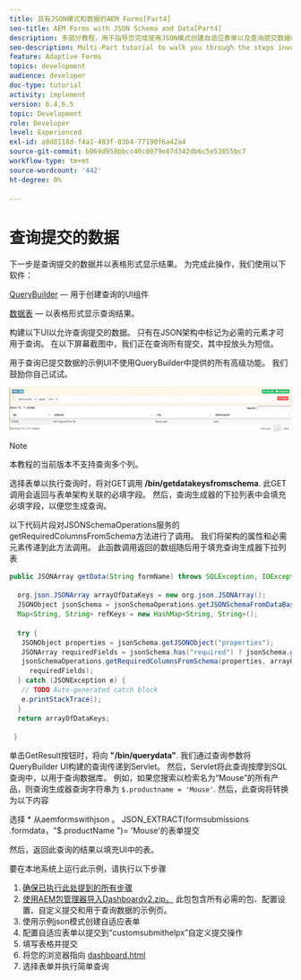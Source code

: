 ```yaml
---
title: 具有JSON模式和数据的AEM Forms[Part4]
seo-title: AEM Forms with JSON Schema and Data[Part4]
description: 多部分教程，用于指导您完成使用JSON模式创建自适应表单以及查询提交数据时涉及的步骤。
seo-description: Multi-Part tutorial to walk you through the steps involved in creating Adaptive Form with JSON schema and querying the submitted data.
feature: Adaptive Forms
topics: development
audience: developer
doc-type: tutorial
activity: implement
version: 6.4,6.5
topic: Development
role: Developer
level: Experienced
exl-id: a8d8118d-f4a1-483f-83b4-77190f6a42a4
source-git-commit: b069d958bbcc40c0079e87d342db6c5e53055bc7
workflow-type: tm+mt
source-wordcount: '442'
ht-degree: 0%

---
```


# 查询提交的数据


下一步是查询提交的数据并以表格形式显示结果。 为完成此操作，我们使用以下软件：

[QueryBuilder](https://querybuilder.js.org/)  — 用于创建查询的UI组件

[数据表](https://datatables.net/) — 以表格形式显示查询结果。

构建以下UI以允许查询提交的数据。 只有在JSON架构中标记为必需的元素才可用于查询。 在以下屏幕截图中，我们正在查询所有提交，其中投放头为短信。

用于查询已提交数据的示例UI不使用QueryBuilder中提供的所有高级功能。 我们鼓励你自己试试。

![查询生成器](assets/querybuilderui.gif)

>[!NOTE]
>
>本教程的当前版本不支持查询多个列。

选择表单以执行查询时，将对GET调用 **/bin/getdatakeysfromschema**. 此GET调用会返回与表单架构关联的必填字段。 然后，查询生成器的下拉列表中会填充必填字段，以便您生成查询。

以下代码片段对JSONSchemaOperations服务的getRequiredColumnsFromSchema方法进行了调用。 我们将架构的属性和必需元素传递到此方法调用。 此函数调用返回的数组随后用于填充查询生成器下拉列表

```java
public JSONArray getData(String formName) throws SQLException, IOException {

  org.json.JSONArray arrayOfDataKeys = new org.json.JSONArray();
  JSONObject jsonSchema = jsonSchemaOperations.getJSONSchemaFromDataBase(formName);
  Map<String, String> refKeys = new HashMap<String, String>();

  try {
   JSONObject properties = jsonSchema.getJSONObject("properties");
   JSONArray requiredFields = jsonSchema.has("required") ? jsonSchema.getJSONArray("required") : null;
   jsonSchemaOperations.getRequiredColumnsFromSchema(properties, arrayOfDataKeys, "", jsonSchema, refKeys,
     requiredFields);
  } catch (JSONException e) {
   // TODO Auto-generated catch block
   e.printStackTrace();
  }
  return arrayOfDataKeys;

 }
```

单击GetResult按钮时，将向 **&quot;/bin/querydata&quot;**. 我们通过查询参数将QueryBuilder UI构建的查询传递到Servlet。 然后，Servlet将此查询按摩到SQL查询中，以用于查询数据库。 例如，如果您搜索以检索名为“Mouse”的所有产品，则查询生成器查询字符串为 `$.productname = 'Mouse'`. 然后，此查询将转换为以下内容

选择 &#42; 从aemformswithjson 。  JSON_EXTRACT(formsubmissions .formdata，&quot;$.productName &quot;)= &#39;Mouse&#39;的表单提交

然后，返回此查询的结果以填充UI中的表。

要在本地系统上运行此示例，请执行以下步骤

1. [确保已执行此处提到的所有步骤](part2.md)
1. [使用AEM包管理器导入Dashboardv2.zip。](assets/dashboardv2.zip) 此包包含所有必需的包、配置设置、自定义提交和用于查询数据的示例页。
1. 使用示例json模式创建自适应表单
1. 配置自适应表单以提交到“customsubmithelpx”自定义提交操作
1. 填写表格并提交
1. 将您的浏览器指向 [dashboard.html](http://localhost:4502/content/AemForms/dashboard.html)
1. 选择表单并执行简单查询
